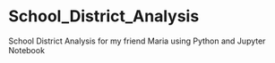 # School_District_Analysis
School District Analysis for my friend Maria using Python and Jupyter Notebook
